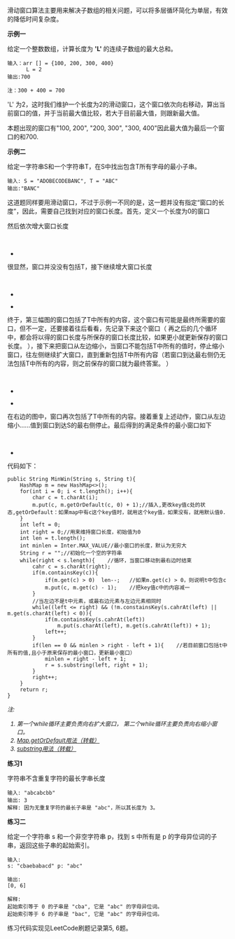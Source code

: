 <!-- wp:paragraph -->
<p>滑动窗口算法主要用来解决子数组的相关问题，可以将多层循环简化为单层，有效的降低时间复杂度。</p>
<!-- /wp:paragraph -->

<!-- wp:paragraph -->
<p><strong>示例一</strong></p>
<!-- /wp:paragraph -->

<!-- wp:paragraph -->
<p> 给定一个整数数组，计算长度为 <strong>'L' </strong>的连续子数组的最大总和。 </p>
<!-- /wp:paragraph -->

<!-- wp:code -->
<pre class="wp-block-code"><code>输入：arr [] = {100, 200, 300, 400}
      L = 2
输出:700

注：300 + 400 = 700</code></pre>
<!-- /wp:code -->

<!-- wp:paragraph -->
<p>'L'  为2，这时我们维护一个长度为2的滑动窗口，这个窗口依次向右移动，算出当前窗口的值，并于当前最大值比较，若大于目前最大值，则跟新最大值。</p>
<!-- /wp:paragraph -->

<!-- wp:paragraph -->
<p>本题出现的窗口有"100, 200", "200, 300", "300, 400"因此最大值为最后一个窗口的和700.</p>
<!-- /wp:paragraph -->

<!-- wp:paragraph -->
<p><strong>示例二</strong></p>
<!-- /wp:paragraph -->

<!-- wp:paragraph -->
<p>给定一字符串S和一个字符串T，在S中找出包含T所有字母的最小子串。</p>
<!-- /wp:paragraph -->

<!-- wp:code -->
<pre class="wp-block-code"><code>输入: S = "ADOBECODEBANC", T = "ABC"
输出:"BANC"</code></pre>
<!-- /wp:code -->

<!-- wp:paragraph -->
<p>这道题同样要用滑动窗口，不过于示例一不同的是，这一题并没有指定“窗口的长度”，因此，需要自己找到对应的窗口长度。首先，定义一个长度为0的窗口</p>
<!-- /wp:paragraph -->

<!-- wp:paragraph -->
<p>然后依次增大窗口长度</p>
<!-- /wp:paragraph -->

<!-- wp:html -->
<br>
<!-- /wp:html -->

<!-- wp:gallery {"ids":[243]} -->
<ul class="wp-block-gallery columns-1 is-cropped"><li class="blocks-gallery-item"><figure><img src="http://47.111.27.65/wp-content/uploads/2020/02/hd1-1920x607.png" alt="" data-id="243" data-link="http://47.111.27.65/?attachment_id=243" class="wp-image-243"/></figure></li></ul>
<!-- /wp:gallery -->

<!-- wp:paragraph -->
<p>很显然，窗口并没没有包括T，接下继续增大窗口长度</p>
<!-- /wp:paragraph -->

<!-- wp:html -->
<br>
<!-- /wp:html -->

<!-- wp:gallery {"ids":[250,251]} -->
<ul class="wp-block-gallery columns-2 is-cropped"><li class="blocks-gallery-item"><figure><img src="http://47.111.27.65/wp-content/uploads/2020/02/hd2-1920x608.png" alt="" data-id="250" data-link="http://47.111.27.65/index.php/2020/02/17/%e6%bb%91%e5%8a%a8%e7%aa%97%e5%8f%a3%e7%ae%97%e6%b3%95/hd2/" class="wp-image-250"/></figure></li><li class="blocks-gallery-item"><figure><img src="http://47.111.27.65/wp-content/uploads/2020/02/hd3-1920x608.png" alt="" data-id="251" data-link="http://47.111.27.65/index.php/2020/02/17/%e6%bb%91%e5%8a%a8%e7%aa%97%e5%8f%a3%e7%ae%97%e6%b3%95/hd3/" class="wp-image-251"/></figure></li></ul>
<!-- /wp:gallery -->

<!-- wp:paragraph -->
<p>终于，第三幅图的窗口包括了T中所有的内容，这个窗口有可能是最终所需要的窗口，但不一定，还要接着往后看看，先记录下来这个窗口（ 再之后的几个循环中，都会将以得的窗口长度与所保存的窗口长度比较，如果更小就更新保存的窗口长度。 ），接下来把窗口从左边缩小，当窗口不能包括T中所有的值时，停止缩小窗口，往左侧继续扩大窗口，直到重新包括T中所有内容（若窗口到达最右侧仍无法包括T中所有的内容，则之前保存的窗口就为最终答案。 ）</p>
<!-- /wp:paragraph -->

<!-- wp:html -->
<br>
<!-- /wp:html -->

<!-- wp:gallery {"ids":[253,254]} -->
<ul class="wp-block-gallery columns-2 is-cropped"><li class="blocks-gallery-item"><figure><img src="http://47.111.27.65/wp-content/uploads/2020/02/hd4-1920x607.png" alt="" data-id="253" data-link="http://47.111.27.65/index.php/2020/02/17/%e6%bb%91%e5%8a%a8%e7%aa%97%e5%8f%a3%e7%ae%97%e6%b3%95/hd4/" class="wp-image-253"/></figure></li><li class="blocks-gallery-item"><figure><img src="http://47.111.27.65/wp-content/uploads/2020/02/hd5-1920x611.png" alt="" data-id="254" data-link="http://47.111.27.65/index.php/2020/02/17/%e6%bb%91%e5%8a%a8%e7%aa%97%e5%8f%a3%e7%ae%97%e6%b3%95/hd5/" class="wp-image-254"/></figure></li></ul>
<!-- /wp:gallery -->

<!-- wp:paragraph -->
<p>在右边的图中，窗口再次包括了T中所有的内容。接着重复上述动作，窗口从左边缩小......值到窗口到达S的最右侧停止。最后得到的满足条件的最小窗口如下</p>
<!-- /wp:paragraph -->

<!-- wp:html -->
<br>
<!-- /wp:html -->

<!-- wp:gallery {"ids":[255]} -->
<ul class="wp-block-gallery columns-1 is-cropped"><li class="blocks-gallery-item"><figure><img src="http://47.111.27.65/wp-content/uploads/2020/02/hd6-1920x610.png" alt="" data-id="255" data-link="http://47.111.27.65/index.php/2020/02/17/%e6%bb%91%e5%8a%a8%e7%aa%97%e5%8f%a3%e7%ae%97%e6%b3%95/hd6/" class="wp-image-255"/></figure></li></ul>
<!-- /wp:gallery -->

<!-- wp:paragraph -->
<p>代码如下：</p>
<!-- /wp:paragraph -->

<!-- wp:code -->
<pre class="wp-block-code"><code>public String MinWin(String s, String t){
    HashMap<Character, Integer> m = new HashMap<>();
    for(int i = 0; i < t.length(); i++){
        char c = t.charAt(i);
        m.put(c, m.getOrDefault(c, 0) + 1);//插入,更改key值c处的状态,getOrDefault：如果map中有c这个key值时，就用这个key值，如果没有，就用默认值0.
    }
    int left = 0;
    int right = 0;//用来维持窗口长度，初始值为0
    int len = t.length();
    int minlen = Inter.MAX_VALUE//最小窗口的长度，默认为无穷大
    String r = "";//初始化一个空的字符串
    while(right < s.length){    //循环，当窗口移动到最右边时结束
        cahr c = s.charAt(right);
        if(m.containsKey(c)){
            if(m.get(c) > 0)  len--;   //如果m.get(c) > 0，则说明t中包含c
            m.put(c, m.get(c) - 1);    //把key值c中的内容减一
        }
        //当左边不是t中元素，或最右边元素与左边元素相同时
        while((left <= right) && (!m.constainsKey(s.cahrAt(left) || m.get(s.charAt(left) < 0)){
            if(m.containsKey(s.cahrAt(left))
                m.put(s.charAt(left), m.get(s.cahrAt(left)) + 1);
            left++;
        }
        if(len == 0 && minlen > right - left + 1){    //若目前窗口包括t中所有的值,且小于原来保存的最小窗口，更新最小窗口）
            minlen = right - left + 1;
            r = s.substring(left, right + 1);
        }
        right++;
    }
    return r;
}</code></pre>
<!-- /wp:code -->

<!-- wp:html -->
<font size="2"><i>注:
<ol>
<li>
第一个while循环主要负责向右扩大窗口， 第二个while循环主要负责向右缩小窗口。</li>
<li>
<a href="https://blog.csdn.net/lxj_1993/article/details/79798963">Map.getOrDefault用法（转载）</a></li>
<li><a href="https://www.runoob.com/java/java-string-substring.html">substring用法（转载）</a></li>
</ol></i></font>
<!-- /wp:html -->

<!-- wp:paragraph -->
<p><strong>练习1</strong></p>
<!-- /wp:paragraph -->

<!-- wp:paragraph -->
<p>字符串不含重复字符的最长字串长度</p>
<!-- /wp:paragraph -->

<!-- wp:code -->
<pre class="wp-block-code"><code>输入: "abcabcbb"
输出: 3 
解释: 因为无重复字符的最长子串是 "abc"，所以其长度为 3。</code></pre>
<!-- /wp:code -->

<!-- wp:paragraph -->
<p><strong>练习二</strong></p>
<!-- /wp:paragraph -->

<!-- wp:paragraph -->
<p>给定一个字符串 s 和一个非空字符串 p，找到 s 中所有是 p 的字母异位词的子串，返回这些子串的起始索引。</p>
<!-- /wp:paragraph -->

<!-- wp:code -->
<pre class="wp-block-code"><code>输入:
s: "cbaebabacd" p: "abc"

输出:
[0, 6]

解释:
起始索引等于 0 的子串是 "cba", 它是 "abc" 的字母异位词。
起始索引等于 6 的子串是 "bac", 它是 "abc" 的字母异位词。
</code></pre>
<!-- /wp:code -->

<!-- wp:paragraph -->
<p>练习代码实现见LeetCode刷题记录第5, 6题。</p>
<!-- /wp:paragraph -->
